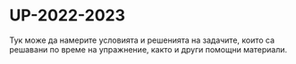 # UP-2022-2023
Тук може да намерите условията и решенията на задачите, които са решавани по време на упражнение, както и други помощни материали.
